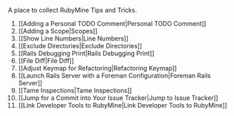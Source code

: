 A place to collect RubyMine Tips and Tricks.

1. [[Adding a Personal TODO Comment|Personal TODO Comment]]
1. [[Adding a Scope|Scopes]]
1. [[Show Line Numbers|Line Numbers]]
1. [[Exclude Directories|Exclude Directories]]
1. [[Rails Debugging Print|Rails Debugging Print]]
1. [[File Diff|File Diff]]
1. [[Adjust Keymap for Refactoring|Refactoring Keymap]]
1. [[Launch Rails Server with a Foreman Configuration|Foreman Rails Server]]
1. [[Tame Inspections|Tame Inspections]]
1. [[Jump for a Commit into Your Issue Tracker|Jump to Issue Tracker]]
1. [[Link Developer Tools to RubyMine|Link Developer Tools to RubyMine]]